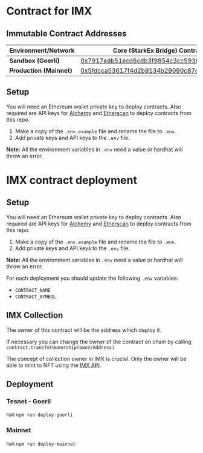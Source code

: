 # Contract for IMX

## Immutable Contract Addresses

| Environment/Network       | Core (StarkEx Bridge) Contract                                                                                                | User Registration Contract                                                                                                    |
| ------------------------- | ----------------------------------------------------------------------------------------------------------------------------- | ----------------------------------------------------------------------------------------------------------------------------- |
| **Sandbox (Goerli)**      | [0x7917edb51ecd6cdb3f9854c3cc593f33de10c623](https://goerli.etherscan.io/address/0x7917eDb51ecD6CdB3F9854c3cc593F33de10c623)  | [0x1c97ada273c9a52253f463042f29117090cd7d83](https://goerli.etherscan.io/address/0x1C97Ada273C9A52253f463042f29117090Cd7D83)  |
| **Production (Mainnet)**  | [0x5fdcca53617f4d2b9134b29090c87d01058e27e9](https://etherscan.io/address/0x5FDCCA53617f4d2b9134B29090C87D01058e27e9)         | [0x72a06bf2a1CE5e39cBA06c0CAb824960B587d64c](https://etherscan.io/address/0x72a06bf2a1CE5e39cBA06c0CAb824960B587d64c)         |

## Setup

You will need an Ethereum wallet private key to deploy contracts.
Also required are API keys for [Alchemy](https://www.alchemy.com/) and [Etherscan](https://etherscan.io/) to deploy contracts from this repo.

1. Make a copy of the `.env.example` file and rename the file to `.env`.
2. Add private keys and API keys to the `.env` file.

**Note:** All the environment variables in `.env` need a value or hardhat will throw an error.

# IMX contract deployment

## Setup

You will need an Ethereum wallet private key to deploy contracts.
Also required are API keys for [Alchemy](https://www.alchemy.com/) and [Etherscan](https://etherscan.io/) to deploy contracts from this repo.

1. Make a copy of the `.env.example` file and rename the file to `.env`.
2. Add private keys and API keys to the `.env` file.

**Note:** All the environment variables in `.env` need a value or hardhat will throw an error.

For each deployment you should update the following `.env` variables:
- `CONTRACT_NAME`
- `CONTRACT_SYMBOL`

## IMX Collection

The owner of this contract will be the address which deploy it.

If necessary you can change the owner of the contract on chain by calling `contract.transferOwnership(ownerAddress)`

The concept of collection owner in IMX is crucial. Only the owner will be able to mint to NFT using the [IMX API](https://docs.x.immutable.com/reference/#/operations/mintTokensV1).

## Deployment
### Tesnet - Goerli

run `npm run deploy-goerli`

### Mainnet

run `npm run deploy-mainnet`

